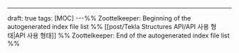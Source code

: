 ---
draft: true
tags: [MOC]
---%% Zoottelkeeper: Beginning of the autogenerated index file list  %%
 [[post/Tekla Structures API/API 사용 형태|API 사용 형태]]
%% Zoottelkeeper: End of the autogenerated index file list  %%
